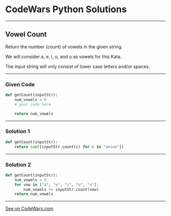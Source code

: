 # CodeWars Python Solutions

---

## Vowel Count

Return the number (count) of vowels in the given string.

We will consider a, e, i, o, and u as vowels for this Kata.

The input string will only consist of lower case letters and/or spaces.

---

### Given Code


```python
def getCount(inputStr):
    num_vowels = 0
    # your code here

    return num_vowels
```

---

### Solution 1


```python
def getCount(inputStr):
    return sum([inputStr.count(c) for c in "aeiou"])
```


---

### Solution 2


```python
def getCount(inputStr):
    num_vowels = 0
    for vow in ["a", "e", "i", "o", "u"]:
        num_vowels += inputStr.count(vow)
    return num_vowels
```


---



[See on CodeWars.com](https://www.codewars.com/kata/54ff3102c1bad923760001f3)
